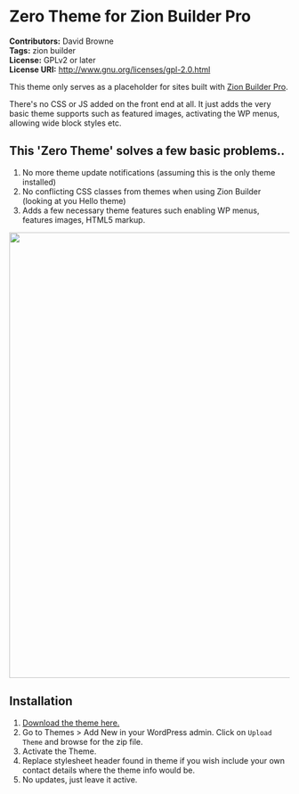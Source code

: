 # Zero Theme for Zion Builder Pro
**Contributors:** David Browne  
**Tags:** zion builder  
**License:** GPLv2 or later  
**License URI:** http://www.gnu.org/licenses/gpl-2.0.html

This theme only serves as a placeholder for sites built with [Zion Builder Pro](https://zionbuilder.io/?ref=extras).

There's no CSS or JS added on the front end at all. It just adds the very basic theme supports such as featured images, activating the WP menus, allowing wide block styles etc.

## This 'Zero Theme' solves a few basic problems..

1. No more theme update notifications (assuming this is the only theme installed)
2. No conflicting CSS classes from themes when using Zion Builder (looking at you Hello theme)
3. Adds a few necessary theme features such enabling WP menus, features images, HTML5 markup.

<img width=800 src="https://user-images.githubusercontent.com/43051571/131441194-02afa604-4a3c-4e30-8baa-e197a9a0e364.png">

## Installation ##

1. [Download the theme here.](https://github.com/wplit/zero/archive/refs/heads/main.zip)
2. Go to Themes > Add New in your WordPress admin. Click on `Upload Theme` and browse for the zip file.
3. Activate the Theme.
4. Replace stylesheet header found in theme if you wish include your own contact details where the theme info would be.
5. No updates, just leave it active.
